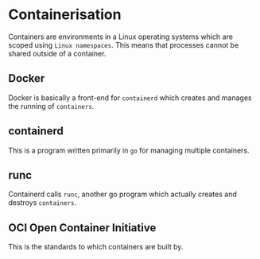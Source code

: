 # Containerisation

Containers are environments in a Linux operating systems which are scoped using `Linux namespaces`. This means that processes cannot be shared outside of a container.

<!-- Look into Linux namespaces more. -->

## Docker

Docker is basically a front-end for `containerd` which creates and manages the running of `containers`.

## containerd

This is a program written primarily in `go` for managing multiple containers.

## runc

Containerd calls `runc`, another go program which actually creates and destroys `containers`.

## OCI Open Container Initiative

This is the standards to which containers are built by.
